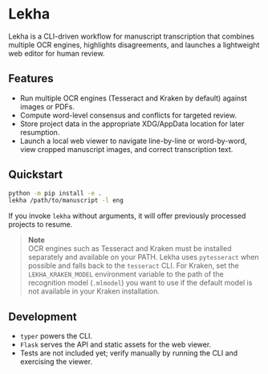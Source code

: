 # Lekha

Lekha is a CLI-driven workflow for manuscript transcription that combines multiple OCR engines, highlights disagreements, and launches a lightweight web editor for human review.

## Features

- Run multiple OCR engines (Tesseract and Kraken by default) against images or PDFs.
- Compute word-level consensus and conflicts for targeted review.
- Store project data in the appropriate XDG/AppData location for later resumption.
- Launch a local web viewer to navigate line-by-line or word-by-word, view cropped manuscript images, and correct transcription text.

## Quickstart

```bash
python -m pip install -e .
lekha /path/to/manuscript -l eng
```

If you invoke `lekha` without arguments, it will offer previously processed projects to resume.

> **Note**  
> OCR engines such as Tesseract and Kraken must be installed separately and available on your PATH. Lekha uses `pytesseract` when possible and falls back to the `tesseract` CLI. For Kraken, set the `LEKHA_KRAKEN_MODEL` environment variable to the path of the recognition model (`.mlmodel`) you want to use if the default model is not available in your Kraken installation.

## Development

- `typer` powers the CLI.
- `Flask` serves the API and static assets for the web viewer.
- Tests are not included yet; verify manually by running the CLI and exercising the viewer.
